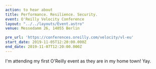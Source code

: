 ```yaml
---
action: to hear about
title: Performance. Resilience. Security.
event: O'Reilly Velocity Conference
layout: "../../layouts/Event.astro"
venue: Messedamm 26, 14055 Berlin

pre_url: 'https://conferences.oreilly.com/velocity/vl-eu'
start_date: 2019-11-05T12:20:00.000Z
end_date: 2019-11-07T12:20:00.000Z
---
```


I'm attending my first O'Reilly event as they are in my home town! Yay.
